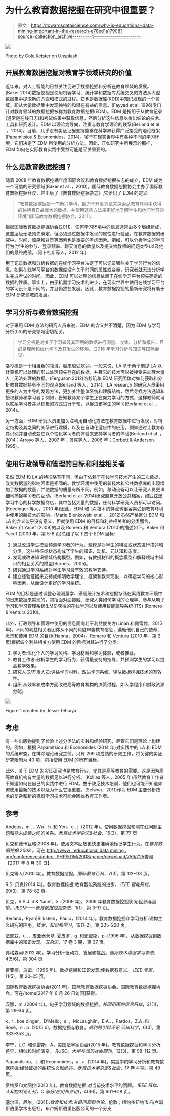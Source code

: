 # 为什么教育数据挖掘在研究中很重要？

> 原文：<https://towardsdatascience.com/why-is-educational-data-mining-important-in-the-research-e78ed1a17908?source=collection_archive---------4----------------------->

![](img/2b2639f3587ef557c6b560ca41377a98.png)

Photo by [Cole Keister](https://unsplash.com/@coleito?utm_source=medium&utm_medium=referral) on [Unsplash](https://unsplash.com?utm_source=medium&utm_medium=referral)

## 开展教育数据挖掘对教育学领域研究的价值

近年来，对人工智能的日益关注促进了数据挖掘和分析在教育领域的发展。(Baker 2014)数据挖掘是使用机器学习、统计学和数据库系统交叉的方法从大型数据集中提取新的方面和模式的过程。它也是数据库(KDD)中知识发现的一个领域，即从大量数据集中发现独特的和潜在有益的信息。(Fayyad et al. 1996)专门针对教育领域的数据挖掘被称为教育数据挖掘(EDM)。EDM 是指用于从教育记录(通常是在线日志)和考试结果中获取信息，然后分析这些信息以得出结论的技术、工具和研究设计。EDM 以理论为导向，注重与教育学理论的联系(Berland et al .，2014)。目前，几乎没有实证证据支持能够在科学界获得广泛接受的理论框架(Papamitsiou & Economides，2014)。鉴于在现实世界中有各种不同的学习环境，它们决定了 EDM 所使用的分析方法。因此，正如研究中所展示的那样，EDM 如何在实际教育实践中受益可能是至关重要的。

## 什么是教育数据挖掘？

随着 2008 年教育数据挖掘年度国际会议和教育数据挖掘杂志的成立，EDM 成为一个可信的研究领域(Baker et al .，2010)。国际教育数据挖掘协会主办了国际教育数据挖掘会议，并出版了《教育数据挖掘杂志》,它给出了 EDM 的定义:

> “教育数据挖掘是一门新兴学科，致力于开发方法来探索从教育环境中获得的独特且日益庞大的数据，并使用这些方法来更好地了解学生和他们学习的环境”(国际教育数据挖掘协会，2011)。

根据国际教育数据挖掘协会(2011)，任何学习环境中的信息通常由多个层级组成，这些层级无法预先确定，但必须通过数据中发现的属性进行验证。在教育数据的研究中，时间、顺序和背景等因素也是重要的考虑因素。例如，可以分析学生的学习行为(学生的参与、登录频率、聊天消息的数量以及提交给教师的问题类型)以及他们的最终成绩。(阿卜杜斯等人，2012 年)

用于记录数据和分析数据的在线学习平台决定了可以记录哪些关于学习行为的信息。如果在线学习平台的数据库没有关于时间的属性或变量，研究者就无法分析学生完成考试的时间。因此，EDM 可以处理的信息依赖于在线学习平台预先确定的数据的性质。事实上，由于机器学习技术的进步，在现实世界中使用在线学习平台的学习设计是不同的，并且仍然在发展。因此，教育数据挖掘的最新研究将有助于 EDM 研究领域的发展。

## 学习分析与教育数据挖掘

对于采用 EDM 方法的研究人员来说，EDM 的含义并不清楚，因为 EDM 与学习分析(LA)的研究领域密切相关。

> 学习分析是对关于学习者及其环境的数据进行测量、收集、分析和报告，目的是理解和优化学习及其发生的环境。(2016 年学习分析与知识等国际会议)

洛杉矶是一个相当新的领域，越来越受欢迎。一般来说，LA 基于两个前提:LA 以计算机可以处理的形式处理预先存在的数据，并且它的技术可以被接受来处理大量人工无法处理的数据。(Ferguson 2012)洛杉矶和 EDM 研究团体对如何获取和分析教育数据持有不同的观点(Berland 等人，2014)。LA research 的研究人员采用更多的人为主导的发现方法，更加关注整体系统和理解结构，然后寻找方法通知和授权教师和学习者；例如，告知教师某个学生正在努力学习的方式，这样教师就可以联系学习者并以积极的方式进行干预，以促进该学生的学习(Berland et al .，2014)。

另一方面，EDM 研究人员更加关注利用自动化方法在教育数据中进行发现，对特定结构及其之间的关系进行建模，以及在自动化适应中的应用，例如通过让教育软件识别并自动改变它以个性化学习者的体验来支持学习者的体验(Berland et al .，2014；Arroyo 等人，2007 年；贝克等人，2006 年；Corbett & Anderson，1995)。

## 使用行政领导和管理的目标和利益相关者

虽然 EDM 和 LA 的特征略有不同，但由于依赖于在线学习技术产生的二次数据，改变数据量的影响因素是相同的。教学环境中使用的新技术和公共数据库的出现增加了数据的数量，并使数据的质量有所不同。例如，移动设备可以让研究人员更详细地捕捉学习者的互动。(Berland et al. 2014)研究直觉开放公共档案，如匹兹堡学习中心的科学数据商店，其中包括大量的数据，任何科学研究人员都可以访问。(Koedinger 等人，2010 年)因此，EDM 和 LA 技术的特点也很容易受到教育环境中使用的新技术的影响。(Marie Bienkowski et al .，2012)虽然严格区分 EDM 和 LA 的含义似乎没有意义，但就使用 EDM 的目标和利益相关者的分类而言，Baker 和 Yacef (2009)的以及 Romero 和 Ventura (2010)的描述如下。Baker 和 Yacef (2009 年，第 5-8 页)总结了以下四个 EDM 目标:

1.  通过改进学生模型预测学习者的行为。建模是对学生的特征或状态进行描述和分类，这些特征或状态构成了学生的知识、动机、元认知和态度。
2.  发现或改进知识领域结构模型。例如，有教授材料的概念模型和解释领域中知识的相互关系的模型(Barnes，2005)。
3.  研究通过学习系统对学生学习最有效的教学支持。
4.  建立经验证据来支持或阐明教学理论、框架和教育现象，以确定学习的核心影响因素，从而设计更好的学习系统。

EDM 的目标是通过调整心理测量学、采用统计技术和挖掘存储在离线教育环境中的日志数据来实现的，包括面对面接触、研究人类如何学习的心理学、参与从电子学习和学习管理系统(LMS)获得的在线学习以及使用智能辅导系统(ITS) (Romero & Ventura 2010)。

此外，行政领导和管理中使用的信息面向若干利益攸关方(Liñán 和佩雷兹，2015 年)。不同的利益相关者团体从不同的角度审查教育信息，遵循他们自己的使命、愿景和使用 EDM 的目标(Hanna，2004)。Romero 和 Ventura (2010 年，第 2 页)根据四个利益相关方使用 EDM 的目标对其进行了分类:

1.  学习者:优化个人的学习风格、学习材料和学习体验，或者推荐。
2.  教育工作者:分析学生的学习行为，获得最支持的指导，并预测学生的学习以提高教学效果。
3.  研究人员/开发人员:评估学习材料，改进学习系统，评估数据挖掘技术的有效性。
4.  组织:从效率和成本方面改进高等教育机构的决策过程，如入学程序和财政资源分配。

![](img/b296a67f936b1ce61f31ef006c964ada.png)

Figure 1 created by Jesse Tetsuya

## 考虑

有一些出版物提到了检验上述分类法的实践和经验研究，尽管它们是理论上构建的。例如，根据 Papamitsiou 和 Economides (2014 年)对实践中的 LA 和 EDM 的系统审查，在排除理论研究之前，只有 209 项成熟的研究工作，将关键的实证研究限制为 40 项，包括使用 EDM 的所有目标。

此外，关于 EDM 的实证研究也是教育行业，尤其是高等教育的需要。这是因为高等教育机构有大量的数据足以进行分析。(Kollias 等人，2005 年)虽然教育工作者不知道如何在自己的实践中进行 EDM。由于缺乏技术培训，他们也可能不知道如何使用最新的技术以及为什么它很重要。(Selwyn，2011)作为 EDM 主要分析技术的复杂和新的机器学习技术可能会困扰教育工作者。

## 参考

Abdous，m .，Wu，h .和 Yen，c . j .(2012 年)。使用数据挖掘预测在线问题主题和期末成绩之间的关系。*教育技术学杂志&社会*，15(3)，第 77 页

贝克和德卡瓦略(2008 年)。使用文本回放更快更准确地标记学生行为。在*教育数据挖掘 2008* 。可在:[http://www . educational data mining . org/conferences/index . PHP/EDM/2008/paper/download/759/725](http://www.educationaldatamining.org/conferences/index.php/EDM/2008/paper/download/759/725)查阅【2017 年 8 月 30 日】。

贝克等人(2010 年)。教育数据挖掘。*国际教育百科*，7(3)，第 112–118 页。

R.S .贝克(2014 年)。教育数据挖掘:教育智能系统的进步。 *IEEE 智能系统*，29(3)，第 78–82 页。

贝克，R.S.J. d & Yacef，k .(2009 年)。2009 年教育数据挖掘状况:回顾与展望。*JEDM——教育数据挖掘杂志*，1(1)，第 3–17 页。

Berland，Ryan|Blikstein，Paulo，(2014 年)。教育数据挖掘和学习分析:建构主义研究的应用。*技术、知识和学习*，19(1–2)，第 205–220 页。

法耶兹，u .，皮亚泰茨基-夏皮罗，g .和史密斯，p .(1996 年)。从数据挖掘到数据库中的知识发现。*艾杂志*，17 卷 3 期，第 37 页。

弗格森河(2012 年)。学习分析:驱动力、发展和挑战。*国际技术增强学习杂志*，4(5/6)，第 304 页

费亚德，乌姆，(1996 年)。数据挖掘和知识发现:使数据有意义。 *IEEE 专家*，11(5)，第 20–25 页。

国际教育数据挖掘协会(2011 年)。国际教育数据挖掘协会。国际教育数据挖掘协会。可在/home[2017 年 6 月 26 日访问]获得。

汉娜，m .(2004 年)。电子学习领域的数据挖掘。*校园范围的信息系统*，21(1)，第 29–34 页。

k . r . koe dinger，D'Mello，s .，McLaughlin，E.A .，Pardos，Z.A .和 Rosé，c . p .(2015 b)。数据挖掘与教育。*威利跨学科评论:认知科学*，6(4)，第 333–353 页。

李宁，L.C .和佩雷斯，Á，美国法学家协会(2015 年)。教育数据挖掘和学习分析:差异、相似和时间演变。 *RUSC。大学与知识社会期刊*，12(3)，第 98–112 页。

Papamitsiou，z .和 Economides，a . a .(2014 年)。实践中的学习分析和教育数据挖掘:经验证据的系统性文献综述。*教育技术学杂志&社会*，17 卷 4 期，第 49 页。

罗梅罗和文图拉(2010 年)。教育数据挖掘:对当前技术水平的回顾。 *IEEE 系统、人和控制论汇刊，C 部分(应用和评论)*，40(6)，第 601–618 页。

塞尔温，尼尔。(2011).*教育和技术:关键问题和争论*。伦敦；纽约州纽约市:布卢姆斯伯里学术出版社，布卢姆斯伯里出版公司的一个分支